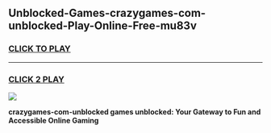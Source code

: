 
## Unblocked-Games-crazygames-com-unblocked-Play-Online-Free-mu83v
<h3>
<a href="https://premium76.site?title=crazygames-com-unblocked&ref=26A">CLICK TO PLAY</a></h3>
<hr>

<h3>
<a href="https://premium76.site?title=crazygames-com-unblocked&ref=26A">CLICK 2 PLAY</a>
  
</h3>

<a href="https://premium76.site?title=crazygames-com-unblocked&ref=26A"><img src="https://clearcache.store/games.png"></a>


**crazygames-com-unblocked games unblocked: Your Gateway to Fun and Accessible Online Gaming**
